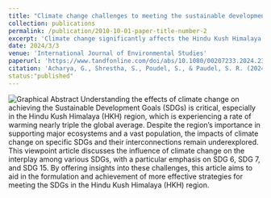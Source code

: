 ```yaml
---
title: "Climate change challenges to meeting the sustainable development goals in the Hindu Kush Himalayan region"
collection: publications
permalink: /publication/2010-10-01-paper-title-number-2
excerpt: 'Climate change significantly affects the Hindu Kush Himalaya (HKH) region, which is warming nearly three times faster than the global average. This article examines how climate change influences the interconnections between SDG 6 (clean water and sanitation), SDG 7 (affordable and clean energy), and SDG 15 (life on land) to support effective strategies for achieving these goals in the HKH region.'
date: 2024/3/3
venue: 'International Journal of Environmental Studies'
paperurl: 'https://www.tandfonline.com/doi/abs/10.1080/00207233.2024.2322883'
citation: 'Acharya, G., Shrestha, S., Poudel, S., & Paudel, S. R. (2024). Climate change challenges to meeting the sustainable development goals in the Hindu Kush Himalayan region. International Journal of Environmental Studies, 81(2), 531–536. https://doi.org/10.1080/00207233.2024.2322883'
status:"published"
---
```

![Graphical Abstract](GA_climate_change.png)
Understanding the effects of climate change on achieving the Sustainable Development Goals (SDGs) is critical, especially in the Hindu Kush Himalaya (HKH) region, which is experiencing a rate of warming nearly triple the global average. Despite the region’s importance in supporting major ecosystems and a vast population, the impacts of climate change on specific SDGs and their interconnections remain underexplored. This viewpoint article discusses the influence of climate change on the interplay among various SDGs, with a particular emphasis on SDG 6, SDG 7, and SDG 15. By offering insights into these challenges, this article aims to aid in the formulation and achievement of more effective strategies for meeting the SDGs in the Hindu Kush Himalaya (HKH) region.

